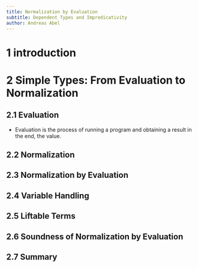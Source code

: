 ```yaml
---
title: Normalization by Evaluation
subtitle: Dependent Types and Impredicativity
author: Andreas Abel
---
```


# 1 introduction

# 2 Simple Types: From Evaluation to Normalization

## 2.1 Evaluation

- Evaluation is the process of running a program
  and obtaining a result in the end, the value.

## 2.2 Normalization

## 2.3 Normalization by Evaluation

## 2.4 Variable Handling

## 2.5 Liftable Terms

## 2.6 Soundness of Normalization by Evaluation

## 2.7 Summary
